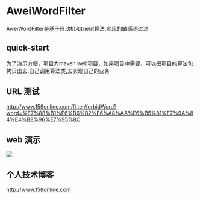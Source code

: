 # AweiWordFilter

AweiWordFilter是基于自动机和trie树算法,实现的敏感词过滤

## quick-start
为了演示方便，项目为maven web项目，如果项目中需要，可以把项目的算法包拷贝出去,自己调用算法类,去实现自己的业务


## URL 测试
http://www.158online.com/filter/forbidWord?word=%E7%88%B1%E6%B6%B2%E6%A8%AA%E6%B5%81%E7%9A%84%E4%B8%96%E7%95%8C

## web 演示
![](https://github.com/zvv/AweiWordFilter/blob/master/src/main/webapp/imager/index.jpg)


## 个人技术博客
http://www.158online.com
